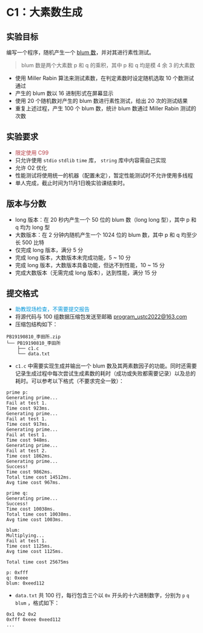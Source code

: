 # C1：大素数生成

## 实验目标

编写一个程序，随机产生一个 [blum 数](https://en.wikipedia.org/wiki/Blum_integer)，并对其进行素性测试。

> blum 数是两个大素数 p 和 q 的乘积，其中 p 和 q 均是模 4 余 3 的大素数

- 使用 Miller Rabin 算法来测试素数，在判定素数时设定随机选取 10 个数测试通过
- 产生的 blum 数以 16 进制形式在屏幕显示
- 使用 20 个随机数对产生的 blum 数进行素性测试，给出 20 次的测试结果
- 重复上述过程，产生 100 个 blum 数，统计 blum 数通过 Miller Rabin 测试的次数

## 实验要求

- <span style="color: #b94047">限定使用 C99</span>
- 只允许使用 `stdio` `stdlib` `time` 库， `string` 库中内容需自己实现
- 允许 O2 优化
- 性能测试将使用统一的机器（配置未定），暂定性能测试时不允许使用多线程
- 单人完成，截止时间为11月1日晚实验课结束时。

## 版本与分数

- long 版本：在 20 秒内产生一个 50 位的 blum 数（long long 型），其中 p 和 q 均为 long 型
- 大数版本：在 2 分钟内随机产生一个 1024 位的 blum 数，其中 p 和 q 均至少长 500 比特
- 仅完成 long 版本，满分 5 分
- 完成 long 版本，大数版本未完成功能，5 ~ 10 分
- 完成 long 版本，大数版本具备功能，但达不到性能，10 ~ 15 分
- 完成大数版本（无需完成 long 版本），达到性能，满分 15 分

## 提交格式

- <span style="color: #0095d9">助教现场检查，不需要提交报告</span>
- 将源代码与 100 组数据压缩包发送至邮箱 [program_ustc2022@163.com](mailto:program_ustc2022@163.com)
- 压缩包结构如下：
```
PB19190810_李田所.zip
└── PB19190810_李田所
    ├── c1.c
    └── data.txt
```
- `c1.c` 中需要实现生成并输出一个 blum 数及其两素数因子的功能。同时还需要记录生成过程中每次尝试生成素数的耗时（成功或失败都需要记录）以及总的耗时。可以参考以下格式（不要求完全一致）：
```
prime p:
Generating prime...
Fail at test 1.
Time cost 923ms.
Generating prime...
Fail at test 1.
Time cost 917ms.
Generating prime...
Fail at test 1.
Time cost 948ms.
Generating prime...
Fail at test 2.
Time cost 1862ms.
Generating prime...
Success!
Time cost 9862ms.
Total time cost 14512ms.
Avg time cost 967ms.

prime q:
Generating prime...
Success!
Time cost 10038ms.
Total time cost 10038ms.
Avg time cost 1003ms.

blum:
Multiplying...
Fail at test 1.
Time cost 1125ms.
Avg time cost 1125ms.

Total time cost 25675ms

p: 0xfff
q: 0xeee
blum: 0xeed112
```

- `data.txt` 共 100 行，每行包含三个以 `0x` 开头的十六进制数字，分别为 `p` `q` `blum` ，格式如下：

```
0x1 0x2 0x2
0xfff 0xeee 0xeed112
...
```
